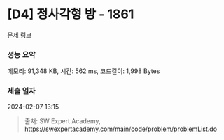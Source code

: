 # [D4] 정사각형 방 - 1861 

[문제 링크](https://swexpertacademy.com/main/code/problem/problemDetail.do?contestProbId=AV5LtJYKDzsDFAXc) 

### 성능 요약

메모리: 91,348 KB, 시간: 562 ms, 코드길이: 1,998 Bytes

### 제출 일자

2024-02-07 13:15



> 출처: SW Expert Academy, https://swexpertacademy.com/main/code/problem/problemList.do